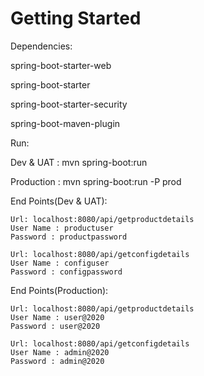 # Getting Started

Dependencies:

spring-boot-starter-web

spring-boot-starter

spring-boot-starter-security

spring-boot-maven-plugin



Run:
   
   Dev & UAT  :  mvn spring-boot:run

   Production :  mvn spring-boot:run -P prod


End Points(Dev & UAT):

	Url: localhost:8080/api/getproductdetails
	User Name : productuser
	Password : productpassword

	Url: localhost:8080/api/getconfigdetails
	User Name : configuser
	Password : configpassword


End Points(Production):

	Url: localhost:8080/api/getproductdetails
	User Name : user@2020
	Password : user@2020

	Url: localhost:8080/api/getconfigdetails
	User Name : admin@2020
	Password : admin@2020
